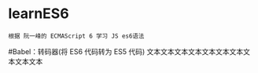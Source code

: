 learnES6
=
	根据 阮一峰的 ECMAScript 6 学习 JS es6语法
#Babel：转码器(将 ES6 代码转为 ES5 代码)
	文本文本文本文本文本文本文本文本文本文本







